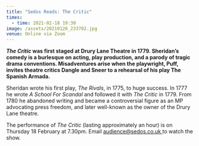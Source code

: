 ```yaml
---
title: "Sedos Reads: The Critic"
times:
  - time: 2021-02-18 19:30
image: /assets/20210126_233702.jpg
venue: Online via Zoom
---
```

***The Critic* was first staged at Drury Lane Theatre in 1779. Sheridan’s comedy is a burlesque on acting, play production, and a parody of tragic drama conventions. Misadventures arise when the playwright, Puff, invites theatre critics Dangle and Sneer to a rehearsal of his play The Spanish Armada.**

Sheridan wrote his first play, *The Rivals*, in 1775, to huge success. In 1777 he wrote *A School For Scandal* and followed it with *The Critic* in 1779. From 1780 he abandoned writing and became a controversial figure as an MP advocating press freedom, and later well-known as the owner of the Drury Lane theatre.

The performance of *The Critic* (lasting approximately an hour) is on Thursday 18 February at 7.30pm. Email [audience@sedos.co.uk ](mailto:audience@sedos.co.uk)to watch the show.